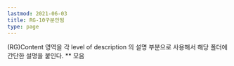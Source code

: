 ```yaml
---
lastmod: 2021-06-03
title: RG-10구분안됨
type: page
---
```


(RG)Content 영역을 각 level of description 의 설명 부분으로 사용해서 해당 폴더에 간단한 설명을 붙인다. ** 모음